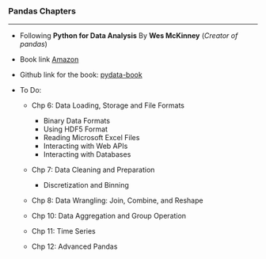 ### Pandas Chapters
____________

* Following **Python for Data Analysis** By **Wes McKinney** (*Creator of pandas*)
* Book link [Amazon](https://www.amazon.com/Python-Data-Analysis-Wrangling-IPython/dp/1491957662/ref=sr_1_1?keywords=python+for+data+analysis+wes+mckinney&link_code=qs&qid=1577210221&sr=8-1)
* Github link for the book: [pydata-book](https://github.com/wesm/pydata-book)

* To Do:
  * Chp 6: Data Loading, Storage and File Formats
    * Binary Data Formats
    * Using HDF5 Format
    * Reading Microsoft Excel Files
    * Interacting with Web APIs
    * Interacting with Databases

  * Chp 7: Data Cleaning and Preparation
    * Discretization and Binning
  
  * Chp 8: Data Wrangling: Join, Combine, and Reshape
  * Chp 10: Data Aggregation and Group Operation
  * Chp 11: Time Series
  * Chp 12: Advanced Pandas
